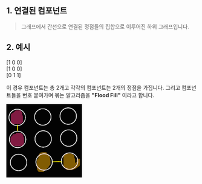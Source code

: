 ## 1. 연결된 컴포넌트
> 그래프에서 간선으로 연결된 정점들의 집합으로 이루어진 하위 그래프입니다.

## 2. 예시  
[1 0 0]   
[1 0 0]   
[0 1 1]   

이 경우 컴포넌트는 총 2개고 각각의 컴포넌트는 2개의 정점을 가집니다.
그리고 컴포넌트들을 번호 붙여가며 묶는 알고리즘을 **"Flood Fill"** 이라고 합니다.

<img src="../Images/연결된컴포넌트_2.png" alt="연결된컴포넌트_1" width="200px"></img><br/>
